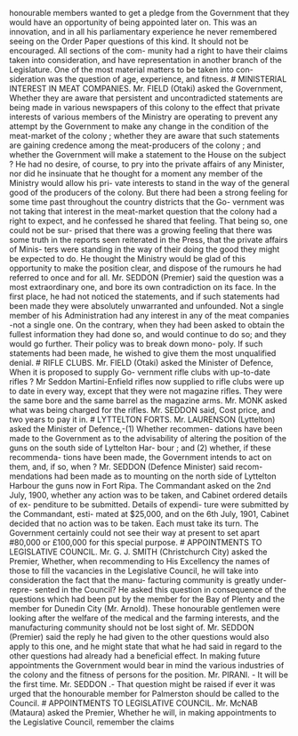 honourable members wanted to get a pledge from the Government that they would have an opportunity of being appointed later on. This was an innovation, and in all his parliamentary experience he never remembered seeing on the Order Paper questions of this kind. It should not be encouraged. All sections of the com- munity had a right to have their claims taken into consideration, and have representation in another branch of the Legislature. One of the most material matters to be taken into con- sideration was the question of age, experience, and fitness. # MINISTERIAL INTEREST IN MEAT COMPANIES. Mr. FIELD (Otaki) asked the Government, Whether they are aware that persistent and uncontradicted statements are being made in various newspapers of this colony to the effect that private interests of various members of the Ministry are operating to prevent any attempt by the Government to make any change in the condition of the meat-market of the colony ; whether they are aware that such statements are gaining credence among the meat-producers of the colony ; and whether the Government will make a statement to the House on the subject ? He had no desire, of course, to pry into the private affairs of any Minister, nor did he insinuate that he thought for a moment any member of the Ministry would allow his pri- vate interests to stand in the way of the general good of the producers of the colony. But there had been a strong feeling for some time past throughout the country districts that the Go- vernment was not taking that interest in the meat-market question that the colony had a right to expect, and he confessed he shared that feeling. That being so, one could not be sur- prised that there was a growing feeling that there was some truth in the reports seen reiterated in the Press, that the private affairs of Minis- ters were standing in the way of their doing the good they might be expected to do. He thought the Ministry would be glad of this opportunity to make the position clear, and dispose of the rumours he had referred to once and for all. Mr. SEDDON (Premier) said the question was a most extraordinary one, and bore its own contradiction on its face. In the first place, he had not noticed the statements, and if such statements had been made they were absolutely unwarranted and unfounded. Not a single member of his Administration had any interest in any of the meat companies -not a single one. On the contrary, when they had been asked to obtain the fullest information they had done so, and would continue to do so; and they would go further. Their policy was to break down mono- poly. If such statements had been made, he wished to give them the most unqualified denial. # RIFLE CLUBS. Mr. FIELD (Otaki) asked the Minister of Defence, When it is proposed to supply Go- vernment rifle clubs with up-to-date rifles ? Mr Seddon Martini-Enfield rifles now supplied to rifle clubs were up to date in every way, except that they were not magazine rifles. They were the same bore and the same barrel as the magazine arms. Mr. MONK asked what was being charged for the rifles. Mr. SEDDON said, Cost price, and two years to pay it in. # LYTTELTON FORTS. Mr. LAURENSON (Lyttelton) asked the Minister of Defence,-(1) Whether recommen- dations have been made to the Government as to the advisability of altering the position of the guns on the south side of Lyttelton Har- bour ; and (2) whether, if these recommenda- tions have been made, the Government intends to act on them, and, if so, when ? Mr. SEDDON (Defence Minister) said recom- mendations had been made as to mounting on the north side of Lyttelton Harbour the guns now in Fort Ripa. The Commandant asked on the 2nd July, 1900, whether any action was to be taken, and Cabinet ordered details of ex- penditure to be submitted. Details of expendi- ture were submitted by the Commandant, esti- mated at $25,000, and on the 6th July, 1901, Cabinet decided that no action was to be taken. Each must take its turn. The Government certainly could not see their way at present to set apart #80,000 or £100,000 for this special purpose. # APPOINTMENTS TO LEGISLATIVE COUNCIL. Mr. G. J. SMITH (Christchurch City) asked the Premier, Whether, when recommending to His Excellency the names of those to fill the vacancies in the Legislative Council, he will take into consideration the fact that the manu- facturing community is greatly under-repre- sented in the Council? He asked this question in consequence of the questions which had been put by the member for the Bay of Plenty and the member for Dunedin City (Mr. Arnold). These honourable gentlemen were looking after the welfare of the medical and the farming interests, and the manufacturing community should not be lost sight of. Mr. SEDDON (Premier) said the reply he had given to the other questions would also apply to this one, and he might state that what he had said in regard to the other questions had already had a beneficial effect. In making future appointments the Government would bear in mind the various industries of the colony and the fitness of persons for the position. Mr. PIRANI. - It will be the first time. Mr. SEDDON .- That question might be raised if ever it was urged that the honourable member for Palmerston should be called to the Council. # APPOINTMENTS TO LEGISLATIVE COUNCIL. Mr. McNAB (Mataura) asked the Premier, Whether he will, in making appointments to the Legislative Council, remember the claims 